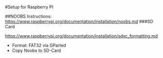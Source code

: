 #Setup for Raspberry PI

##NOOBS
Instructions: https://www.raspberrypi.org/documentation/installation/noobs.md
###SD Card

https://www.raspberrypi.org/documentation/installation/sdxc_formatting.md  
  - Format: FAT32 via GParted
  - Copy Noobs to SD-Card
